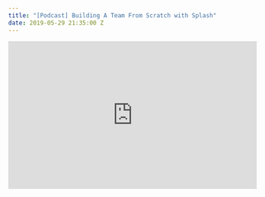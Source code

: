 ```yaml
---
title: "[Podcast] Building A Team From Scratch with Splash"
date: 2019-05-29 21:35:00 Z
---
```


<iframe width="100%" height="300" src="https://embeds.audioboom.com/posts/7265132-building-a-team-from-scratch-with-splash-s-guillermo-de-la-puente/embed/v4?eid=AQAAAGf77lxs224A" style="background-color:transparent; display:block; padding: 0; max-width:700px;" frameborder="0" allowtransparency="allowtransparency" scrolling="no" title="Audioboom player" allow="autoplay"></iframe>